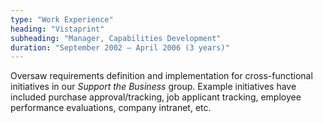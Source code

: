 ```yaml
---
type: "Work Experience"
heading: "Vistaprint"
subheading: "Manager, Capabilities Development"
duration: "September 2002 – April 2006 (3 years)"
---
```


Oversaw requirements definition and implementation for cross-functional initiatives in our _Support the Business_ group. Example initiatives have included purchase approval/tracking, job applicant tracking, employee performance evaluations, company intranet, etc.
